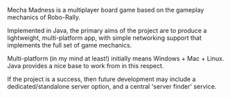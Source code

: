 Mecha Madness is a multiplayer board game based on the gameplay mechanics of Robo-Rally.

Implemented in Java, the primary aims of the project are to produce a lightweight, multi-platform app, with simple networking support that implements the full set of game mechanics.

Multi-platform (in my mind at least!) initially means Windows + Mac + Linux. Java provides a nice base to work from in this respect.

If the project is a success, then future development may include a dedicated/standalone server option, and a central 'server finder' service.